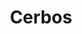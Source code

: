 ---
codehost: https://github.com/https://github.com/cerbos
linkedin: https://linkedin.com/company/cerbos-dev
logohandle: cerbosdev
sort: cerbos
title: Cerbos
twitter: https://x.com/cerbosdev
website: https://cerbos.dev/
youtube: https://youtube.com/channel/UCSfAKV6Tkv2AHqNNknvXYPg
---
